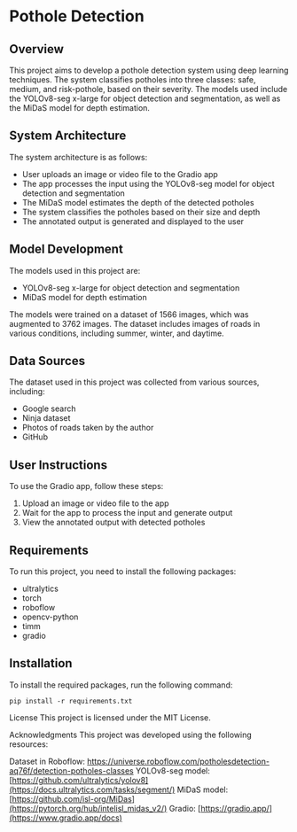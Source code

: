 **Pothole Detection**
==========================

**Overview**
------------

This project aims to develop a pothole detection system using deep learning techniques. The system classifies potholes into three classes: safe, medium, and risk-pothole, based on their severity. The models used include the YOLOv8-seg x-large for object detection and segmentation, as well as the MiDaS model for depth estimation.

**System Architecture**
---------------------

The system architecture is as follows:

* User uploads an image or video file to the Gradio app
* The app processes the input using the YOLOv8-seg model for object detection and segmentation
* The MiDaS model estimates the depth of the detected potholes
* The system classifies the potholes based on their size and depth
* The annotated output is generated and displayed to the user

**Model Development**
--------------------

The models used in this project are:

* YOLOv8-seg x-large for object detection and segmentation
* MiDaS model for depth estimation

The models were trained on a dataset of 1566 images, which was augmented to 3762 images. The dataset includes images of roads in various conditions, including summer, winter, and daytime.

**Data Sources**
----------------

The dataset used in this project was collected from various sources, including:

* Google search
* Ninja dataset
* Photos of roads taken by the author
* GitHub

**User Instructions**
--------------------

To use the Gradio app, follow these steps:

1. Upload an image or video file to the app
2. Wait for the app to process the input and generate output
3. View the annotated output with detected potholes

**Requirements**
---------------

To run this project, you need to install the following packages:

* ultralytics
* torch
* roboflow
* opencv-python
* timm
* gradio

**Installation**
---------------

To install the required packages, run the following command:

`pip install -r requirements.txt`


License
This project is licensed under the MIT License.

Acknowledgments
This project was developed using the following resources:

Dataset in Roboflow: https://universe.roboflow.com/potholesdetection-aq76f/detection-potholes-classes
YOLOv8-seg model: [https://github.com/ultralytics/yolov8](https://docs.ultralytics.com/tasks/segment/)
MiDaS model: [https://github.com/isl-org/MiDas](https://pytorch.org/hub/intelisl_midas_v2/)
Gradio: [https://gradio.app/](https://www.gradio.app/docs)
